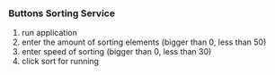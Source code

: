 ### Buttons Sorting Service
1) run application
2) enter the amount of sorting elements (bigger than 0, less than 50)
3) enter speed of sorting (bigger than 0, less than 30)
4) click sort for running
